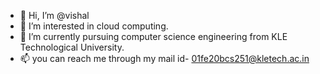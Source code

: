 - 👋 Hi, I’m @vishal
- 👀 I’m interested in cloud computing.
- 🌱 I’m currently pursuing computer science engineering from KLE Technological University. 
- 📫 you can reach me through my mail id- 01fe20bcs251@kletech.ac.in 

<!---
vishal-2122/vishal-2122 is a ✨ special ✨ repository because its `README.md` (this file) appears on your GitHub profile.
You can click the Preview link to take a look at your changes.
--->
